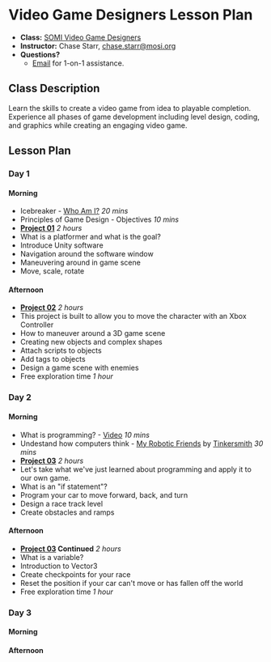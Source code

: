 # Video Game Designers Lesson Plan

* **Class:** [SOMI Video Game Designers](http://www.campfun.org/scoumoin.html)
* **Instructor:** Chase Starr, [chase.starr@mosi.org](mailto:chase.starr@mosi.org)
* **Questions?**
  * [Email](mailto:chase.starr@mosi.org) for 1-on-1 assistance.

## Class Description
Learn the skills to create a video game from idea to playable completion. Experience all phases of game development including level design, coding, and graphics while creating an engaging video game.

## Lesson Plan
### Day 1
#### Morning
* Icebreaker - [Who Am I?](http://www.icebreakers.ws/medium-group/who-am-i.html) *20 mins*
* Principles of Game Design - Objectives *10 mins*
* **[Project 01](https://github.com/mositech/videoGameDesigners/tree/master/01_Platformer)** *2 hours*
 * What is a platformer and what is the goal?
 * Introduce Unity software
 * Navigation around the software window
 * Maneuvering around in game scene
 * Move, scale, rotate

#### Afternoon
* **[Project 02](https://github.com/mositech/videoGameDesigners/tree/master/02_XboxController)** *2 hours*
 * This project is built to allow you to move the character with an Xbox Controller
 * How to maneuver around a 3D game scene
 * Creating new objects and complex shapes
 * Attach scripts to objects
 * Add tags to objects
 * Design a game scene with enemies
* Free exploration time *1 hour* 
 
### Day 2
#### Morning
* What is programming? - [Video](https://www.youtube.com/watch?v=z06QR-tz1_o) *10 mins*
* Undestand how computers think - [My Robotic Friends](https://csedweek.org/files/CSEDrobotics.pdf) by [Tinkersmith](http://thinkersmith.org/) *30 mins*
* **[Project 03](https://github.com/mositech/videoGameDesigners/tree/master/03_CarRace)** *2 hours*
 * Let's take what we've just learned about programming and apply it to our own game.
 * What is an "if statement"?
 * Program your car to move forward, back, and turn
 * Design a race track level
 * Create obstacles and ramps

#### Afternoon
* **[Project 03](https://github.com/mositech/videoGameDesigners/tree/master/03_CarRace) Continued** *2 hours*
 * What is a variable? 
 * Introduction to Vector3
 * Create checkpoints for your race
 * Reset the position if your car can't move or has fallen off the world
* Free exploration time *1 hour* 

### Day 3
#### Morning

#### Afternoon

